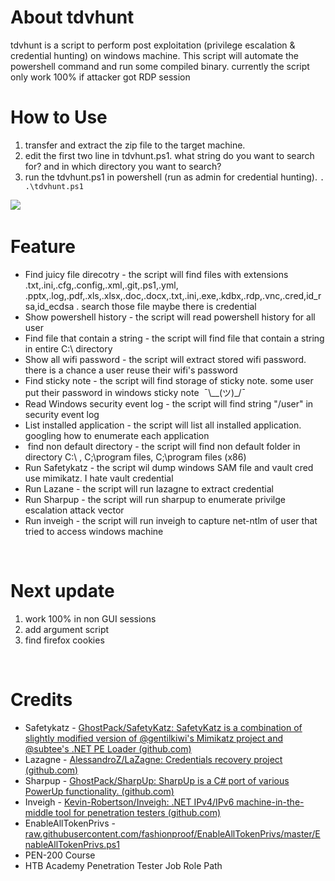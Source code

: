 # About tdvhunt

tdvhunt is a script to perform post exploitation (privilege escalation & credential hunting) on windows machine. This script will automate the powershell command and run some compiled binary. currently the script only work 100% if attacker got RDP session



# How to Use

1.  transfer and extract the zip file to the target machine.
2.  edit the first two line in tdvhunt.ps1. what string do you want to search for? and in which directory you want to search?  
3.  run the tdvhunt.ps1 in powershell (run as admin for credential hunting).
`. .\tdvhunt.ps1`

![](Animation.gif)
&nbsp;

# Feature

- Find juicy file direcotry - the script will find files with extensions .txt,.ini,.cfg,.config,.xml,.git,.ps1,.yml, .pptx,.log,.pdf,.xls,.xlsx,.doc,.docx,.txt,.ini,.exe,.kdbx,.rdp,.vnc,.cred,id\_rsa,id\_ecdsa . search those file maybe there is credential
- Show powershell history - the script will read powershell history for all user
- Find file that contain a string - the script will find file that contain a string in entire C:\\ directory
- Show all wifi password - the script will extract stored wifi password. there is a chance a user reuse their wifi's password
- Find sticky note - the script will find storage of sticky note. some user put their password in windows sticky note  ¯\\__(ツ)_/¯
- Read Windows security event log - the script will find string "/user" in security event log
- List installed application - the script will list all installed application. googling how to enumerate each application
-  find non default directory - the script will find non default folder in directory C:\\ , C;\\program files, C;\\program files (x86)
- Run Safetykatz - the script wil dump windows SAM file and vault cred use mimikatz. I hate vault credential
- Run Lazane - the script will run lazagne to extract credential
- Run Sharpup - the script will run sharpup to enumerate privilge escalation attack vector
- Run inveigh - the script will run inveigh to capture net-ntlm of user that tried to access windows machine

&nbsp;

# Next update

1.  work 100% in non GUI sessions
2.  add argument script
3.  find firefox cookies

&nbsp;

# Credits

- Safetykatz - [GhostPack/SafetyKatz: SafetyKatz is a combination of slightly modified version of @gentilkiwi's Mimikatz project and @subtee's .NET PE Loader (github.com)](https://github.com/GhostPack/SafetyKatz)
- Lazagne - [AlessandroZ/LaZagne: Credentials recovery project (github.com)](https://github.com/AlessandroZ/LaZagne)
- Sharpup - [GhostPack/SharpUp: SharpUp is a C# port of various PowerUp functionality. (github.com)](https://github.com/GhostPack/SharpUp)
- Inveigh - [Kevin-Robertson/Inveigh: .NET IPv4/IPv6 machine-in-the-middle tool for penetration testers (github.com)](https://github.com/Kevin-Robertson/Inveigh)
- EnableAllTokenPrivs - [raw.githubusercontent.com/fashionproof/EnableAllTokenPrivs/master/EnableAllTokenPrivs.ps1](https://raw.githubusercontent.com/fashionproof/EnableAllTokenPrivs/master/EnableAllTokenPrivs.ps1)
- PEN-200 Course
- HTB Academy Penetration Tester Job Role Path

&nbsp;
